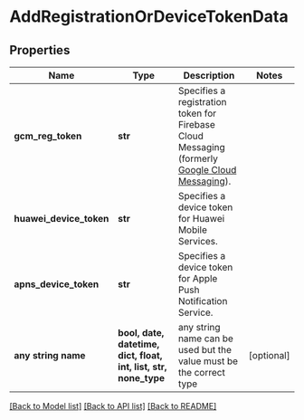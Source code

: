 # AddRegistrationOrDeviceTokenData


## Properties
Name | Type | Description | Notes
------------ | ------------- | ------------- | -------------
**gcm_reg_token** | **str** | Specifies a registration token for Firebase Cloud Messaging (formerly [Google Cloud Messaging](https://developers.google.com/cloud-messaging/)). | 
**huawei_device_token** | **str** | Specifies a device token for Huawei Mobile Services. | 
**apns_device_token** | **str** | Specifies a device token for Apple Push Notification Service. | 
**any string name** | **bool, date, datetime, dict, float, int, list, str, none_type** | any string name can be used but the value must be the correct type | [optional]

[[Back to Model list]](../README.md#documentation-for-models) [[Back to API list]](../README.md#documentation-for-api-endpoints) [[Back to README]](../README.md)


